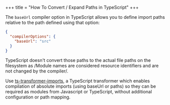 +++
title = "How To Convert / Expand Paths in TypeScript"
+++

The `baseUrl` compiler option in TypeScript allows you to define import paths relative to the path defined using that option:

```json
{
  "compilerOptions": {
    "baseUrl": "src"
  }
}
```

TypeScript doesn't convert those paths to the actual file paths on the filesystem as /Module names are considered resource identifiers and are not changed by the compiler/.

Use [ts-transformer-imports](https://github.com/grrowl/ts-transformer-imports), a TypeScript transformer which enables compilation of absolute imports (using baseUrl or paths) so they can be required as modules from Javascript or TypeScript, without additional configuration or path mapping.

